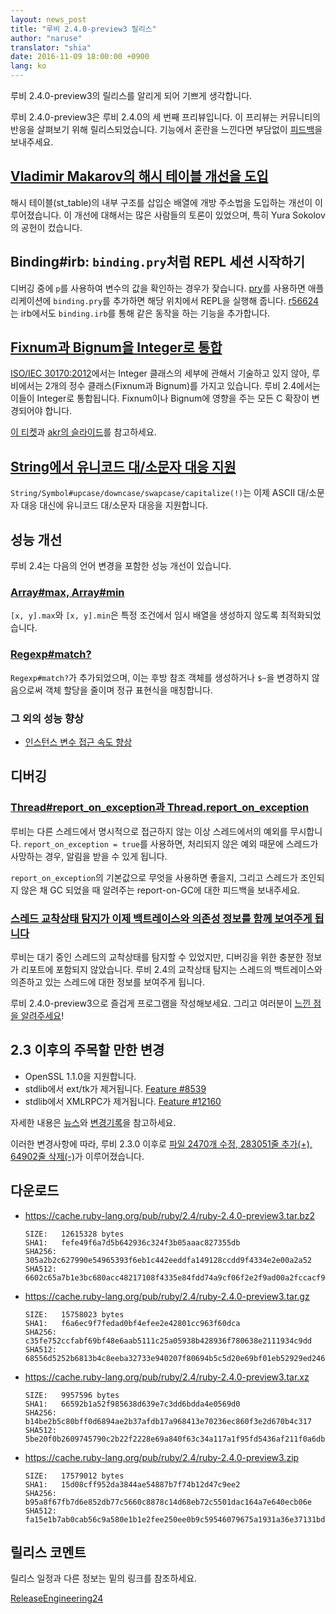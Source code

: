 ```yaml
---
layout: news_post
title: "루비 2.4.0-preview3 릴리스"
author: "naruse"
translator: "shia"
date: 2016-11-09 18:00:00 +0900
lang: ko
---
```


루비 2.4.0-preview3의 릴리스를 알리게 되어 기쁘게 생각합니다.

루비 2.4.0-preview3은 루비 2.4.0의 세 번째 프리뷰입니다.
이 프리뷰는 커뮤니티의 반응을 살펴보기 위해 릴리스되었습니다.
기능에서 혼란을 느낀다면 부담없이 [피드백](https://bugs.ruby-lang.org/projects/ruby/wiki/HowToReport)을 보내주세요.

## [Vladimir Makarov의 해시 테이블 개선을 도입](https://bugs.ruby-lang.org/issues/12142)

해시 테이블(st_table)의 내부 구조를 삽입순 배열에 개방 주소법을 도입하는 개선이 이루어졌습니다.
이 개선에 대해서는 많은 사람들의 토론이 있었으며, 특히 Yura Sokolov의 공헌이 컸습니다.

## Binding#irb: `binding.pry`처럼 REPL 세션 시작하기

디버깅 중에 `p`를 사용하여 변수의 값을 확인하는 경우가 잦습니다.
[pry](https://github.com/pry/pry)를 사용하면 애플리케이션에 `binding.pry`를 추가하면 해당 위치에서 REPL을 실행해 줍니다.
[r56624](https://github.com/ruby/ruby/commit/493e48897421d176a8faf0f0820323d79ecdf94a)는 irb에서도 `binding.irb`를 통해 같은 동작을 하는 기능을 추가합니다.

## [Fixnum과 Bignum을 Integer로 통합](https://bugs.ruby-lang.org/issues/12005)

[ISO/IEC 30170:2012](http://www.iso.org/iso/iso_catalogue/catalogue_tc/catalogue_detail.htm?csnumber=59579)에서는
Integer 클래스의 세부에 관해서 기술하고 있지 않아,
루비에서는 2개의 정수 클래스(Fixnum과 Bignum)를 가지고 있습니다.
루비 2.4에서는 이들이 Integer로 통합됩니다.
Fixnum이나 Bignum에 영향을 주는 모든 C 확장이 변경되어야 합니다.

[이 티켓](https://bugs.ruby-lang.org/issues/12005)과 [akr의 슬라이드](http://www.a-k-r.org/pub/2016-09-08-rubykaigi-unified-integer.pdf)를 참고하세요.

## [String에서 유니코드 대/소문자 대응 지원](https://bugs.ruby-lang.org/issues/10085)

`String/Symbol#upcase/downcase/swapcase/capitalize(!)`는 이제
ASCII 대/소문자 대응 대신에 유니코드 대/소문자 대응을 지원합니다.

## 성능 개선

루비 2.4는 다음의 언어 변경을 포함한 성능 개선이 있습니다.

### [Array#max, Array#min](https://bugs.ruby-lang.org/issues/12172)

`[x, y].max`와 `[x, y].min`은 특정 조건에서 임시 배열을 생성하지 않도록
최적화되었습니다.

### [Regexp#match?](https://bugs.ruby-lang.org/issues/8110)

`Regexp#match?`가 추가되었으며, 이는 후방 참조 객체를 생성하거나
`$~`을 변경하지 않음으로써 객체 할당을 줄이며 정규 표현식을 매칭합니다.

### 그 외의 성능 향상

* [인스턴스 변수 접근 속도 향상](https://bugs.ruby-lang.org/issues/12274)

## 디버깅

### [Thread#report_on_exception과 Thread.report_on_exception](https://bugs.ruby-lang.org/issues/6647)

루비는 다른 스레드에서 명시적으로 접근하지 않는 이상 스레드에서의 예외를 무시합니다.
`report_on_exception = true`를 사용하면,
처리되지 않은 예외 때문에 스레드가 사망하는 경우, 알림을 받을 수 있게 됩니다.

`report_on_exception`의 기본값으로 무엇을 사용하면 좋을지,
그리고 스레드가 조인되지 않은 채 GC 되었을 때 알려주는 report-on-GC에 대한 피드백을 보내주세요.

### [스레드 교착상태 탐지가 이제 백트레이스와 의존성 정보를 함께 보여주게 됩니다](https://bugs.ruby-lang.org/issues/8214)

루비는 대기 중인 스레드의 교착상태를 탐지할 수 있었지만,
디버깅을 위한 충분한 정보가 리포트에 포함되지 않았습니다.
루비 2.4의 교착상태 탐지는 스레드의 백트레이스와 의존하고 있는 스레드에 대한 정보를 보여주게 됩니다.

루비 2.4.0-preview3으로 즐겁게 프로그램을 작성해보세요.
그리고 여러분이 [느낀 점을 알려주세요](https://bugs.ruby-lang.org/projects/ruby/wiki/HowToReport)!

## 2.3 이후의 주목할 만한 변경

* OpenSSL 1.1.0을 지원합니다.
* stdlib에서 ext/tk가 제거됩니다. [Feature #8539](https://bugs.ruby-lang.org/issues/8539)
* stdlib에서 XMLRPC가 제거됩니다. [Feature #12160](https://bugs.ruby-lang.org/issues/12160)

자세한 내용은 [뉴스](https://github.com/ruby/ruby/blob/v2_4_0_preview3/NEWS)와
[변경기록](https://github.com/ruby/ruby/blob/v2_4_0_preview3/ChangeLog)을
참고하세요.

이러한 변경사항에 따라, 루비 2.3.0 이후로
[파일 2470개 수정, 283051줄 추가(+), 64902줄 삭제(-)](https://github.com/ruby/ruby/compare/v2_3_0...v2_4_0_preview3)가 이루어졌습니다.

## 다운로드

* <https://cache.ruby-lang.org/pub/ruby/2.4/ruby-2.4.0-preview3.tar.bz2>

      SIZE:   12615328 bytes
      SHA1:   fefe49f6a7d5b642936c324f3b05aaac827355db
      SHA256: 305a2b2c627990e54965393f6eb1c442eeddfa149128ccdd9f4334e2e00a2a52
      SHA512: 6602c65a7b1e3bc680acc48217108f4335e84fdd74a9cf06f2e2f9ad00a2fccacf9fa035a912bc9d5cc3f0c7a5e21475971dfac37b0364311ef3645f25c7ddf9

* <https://cache.ruby-lang.org/pub/ruby/2.4/ruby-2.4.0-preview3.tar.gz>

      SIZE:   15758023 bytes
      SHA1:   f6a6ec9f7fedad0bf4efee2e42801cc963f60dca
      SHA256: c35fe752ccfabf69bf48e6aab5111c25a05938b428936f780638e2111934c9dd
      SHA512: 68556d5252b6813b4c8eeba32733e940207f80694b5c5d20e69bf01eb52929ed2466496b05a895a5ad4831d430695e17624eb35b728b2d4d7cf02df756ac48b4

* <https://cache.ruby-lang.org/pub/ruby/2.4/ruby-2.4.0-preview3.tar.xz>

      SIZE:   9957596 bytes
      SHA1:   66592b1a52f985638d639e7c3dd6bdda4e0569d0
      SHA256: b14be2b5c80bff0d6894ae2b37afdb17a968413e70236ec860f3e2d670b4c317
      SHA512: 5be20f0b2609745790c2b22f2228e69a840f63c34a117a1f95fd5436af211f0a6db2758d513d3e095a2d97c53c80793579cb2a1e00e70cf72c487a88c4a40d33

* <https://cache.ruby-lang.org/pub/ruby/2.4/ruby-2.4.0-preview3.zip>

      SIZE:   17579012 bytes
      SHA1:   15d08cff952da3844ae54887b7f74b12d47c9ee2
      SHA256: b95a8f67fb7d6e852db77c5660c8878c14d68eb72c5501dac164a7e640ecb06e
      SHA512: fa15e1b7ab0cab56c9a580e1b1e2fee250ee0b9c59546079675a1931a36e37131bd37d64033c75e05d8e9d9fcc33ce7850254d3acaca2136cf3bd08b070244f0

## 릴리스 코멘트

릴리스 일정과 다른 정보는 밑의 링크를 참조하세요.

[ReleaseEngineering24](https://bugs.ruby-lang.org/projects/ruby-trunk/wiki/ReleaseEngineering24)
